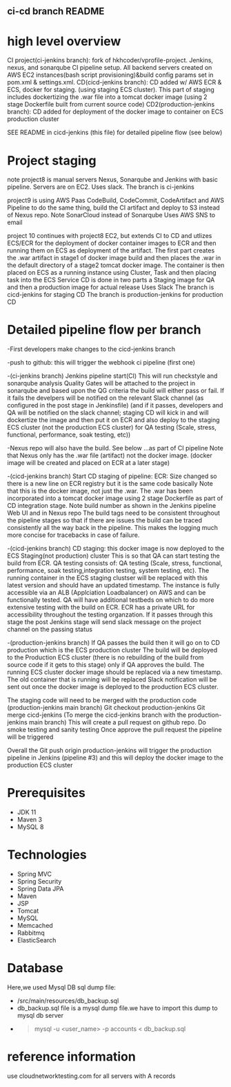## ci-cd branch README 

# high level overview
CI project(ci-jenkins branch): fork of hkhcoder/vprofile-project. Jenkins, nexus, and sonarqube CI pipeline setup. All backend servers created on AWS EC2 instances(bash script provisioning)&build config params set in pom.xml & settings.xml. 
CD(cicd-jenkins branch): CD added w/ AWS ECR & ECS, docker for staging. (using staging ECS cluster). This part of staging includes dockertizing the .war file into a tomcat docker image (using 2 stage Dockerfile built from current source code)
CD2(production-jenkins branch): CD added for deployment of the docker image to container on ECS production cluster

SEE README in cicd-jenkins (this file) for detailed pipeline flow (see below)


# Project staging
note project8 is manual servers Nexus, Sonarqube and Jenkins with basic pipeline. Servers are on EC2.
Uses slack. 
The branch is ci-jenkins

project9 is using  AWS Paas CodeBuild, CodeCommit, CodeArtifact and AWS Pipeline to do the same thing, build the CI artifact and deploy to S3 instead of Nexus repo. Note SonarCloud instead of Sonarqube
Uses AWS SNS to email

project 10 continues with project8 EC2, but extends CI to CD and utlizes ECS/ECR for the deployment of docker container images to ECR and then running them on ECS as deployment of the artifact.  The first part creates the .war artifact in stage1 of docker image build and then places the .war in the default directory of a stage2 tomcat docker image.   The container is then placed on ECS as a running instance using Cluster, Task and then placing task into the ECS Service
CD is done in two parts a Staging image for QA and then a production image for actual release
Uses Slack
The branch is cicd-jenkins for staging CD
The branch is production-jenkins for production CD


# Detailed pipeline flow per branch
-First developers make changes to the cicd-jenkins branch

-push to github: this will trigger the webhook ci pipeline (first one)

-(ci-jenkins branch) Jenkins pipeline start(CI)
This will run checkstyle and sonarqube analysis 
Quality Gates will be attached to the project in sonarqube and based upon the QG criteria the build will either pass or fail. If it fails the develpers will be notified on the relevant Slack channel (as configured in the post stage in Jenkinsfile)
(and if it passes, developers and QA will be notified on the slack channel; staging CD will kick in and  will dockertize the image and then put it on ECR and also deploy to the staging ECS cluster (not the production ECS cluster) for QA testing (Scale, stress, functional, performance, soak testing, etc))

-Nexus repo will also have the build. See below ...as part of CI pipeline
Note that Nexus only has the .war file (artifact) not the docker image. (docker image will be created and placed on ECR at a later stage)

-(cicd-jenkins branch) Start CD staging of pipeline: ECR: Size changed so there is a new line on ECR registry but it is the same code basically
Note that this is the docker image, not just the .war. The .war has been incorporated into a tomcat docker image using 2 stage Dockerfile as part of CD integration stage.
Note build number as shown in the Jenkins pipeline Web UI  and in Nexus repo 
The build tags need to be consistent throughout the pipeline stages so that if there are issues the build can be traced consistently all the way back in the pipeline. This makes the logging much more concise for tracebacks in case of failure.

-(cicd-jenkins branch) CD staging: this docker image is now deployed to the ECS Staging(not production) cluster
This is so that QA can start testing the build from ECR. QA testing consists of: QA testing (Scale, stress, functional, performance, soak testing,integration testing, system testing,  etc). The running container in the ECS staging clustser will be replaced with this latest version and should have an updated timestamp.  The instance is fully accessible via an ALB (Applciation Loadbalancer) on AWS and can be functionally tested. QA will have additional testbeds on which to do more extensive testing with the build on ECR.  ECR has a private URL for accessibility throughout the testing organzation.
If it passes through this stage the post Jenkins stage will send slack message on the project channel on the passing status

-(production-jenkins branch) If QA passes the build then it will go on to CD production which is the ECS production cluster
The build will be deployed to the Production ECS cluster (there is no rebuilding of the build from source code if it gets to this stage) only if QA approves the build.
The running ECS cluster docker image should be replaced via a new timestamp. The old container that is running will be replaced
Slack notification will be sent out once the docker image is deployed to the production ECS cluster.

The staging code will need to be merged with the production code (production-jenkins main branch)
Git checkout production-jenkins
Git merge cicd-jenkins  (To merge the cicd-jenkins branch with the production-jenkins main branch)
This will create a pull request on github repo.
Do smoke testing and sanity testing
Once approve the pull request the pipeline will be triggered

Overall the Git push origin production-jenkins will trigger the production pipeline in Jenkins (pipeline #3) and this will deploy the docker image to the production ECS cluster


















# Prerequisites
- JDK 11 
- Maven 3 
- MySQL 8

# Technologies 
- Spring MVC
- Spring Security
- Spring Data JPA
- Maven
- JSP
- Tomcat
- MySQL
- Memcached
- Rabbitmq
- ElasticSearch
# Database
Here,we used Mysql DB 
sql dump file:
- /src/main/resources/db_backup.sql
- db_backup.sql file is a mysql dump file.we have to import this dump to mysql db server
- > mysql -u <user_name> -p accounts < db_backup.sql

# reference information
use cloudnetworktesting.com for all servers with A records



